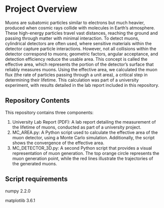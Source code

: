 # Project Overview
Muons are subatomic particles similar to electrons but much heavier, produced when cosmic rays collide with molecules in Earth’s atmosphere. These high-energy particles travel vast distances, reaching the ground and passing through matter with minimal interaction. To detect muons, cylindrical detectors are often used, where sensitive materials within the detector capture particle interactions. However, not all collisions within the detector correspond to muons; geometric factors, angular acceptance, and detection efficiency reduce the usable area. This concept is called the effective area, which represents the portion of the detector’s surface that reliably measures muons. Using the effective area, we calculated the muon flux (the rate of particles passing through a unit area), a critical step in determining their lifetime. This calculation was part of a university experiment, with results detailed in the lab report included in this repository.
## Repository Contents
This repository contains three components:
1. University Lab Report (PDF): A lab report detailing the measurement of the lifetime of muons, conducted as part of a university project.
2. MC_AREA.py: A Python script used to calculate the effective area of the muon detector, using a Monte Carlo simulation. Additionally, the script shows the convergence of the effective area. 
3. MC_DETECTOR_3D.py: A second Python script that provides a visual representation of muon generation. The top orange circle represents the muon generation point, while the red lines illustrate the trajectories of the generated muons.
## Script requirements
numpy 2.2.0

matplotlib 3.6.1
